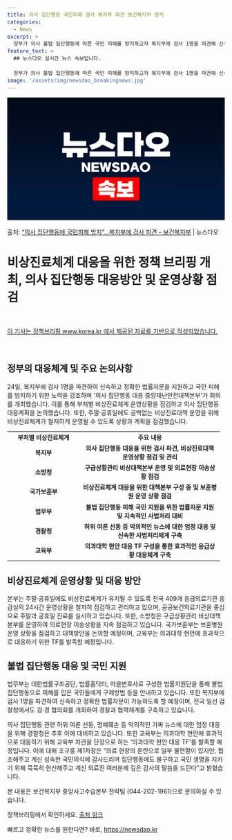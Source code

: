 ```yaml
---
title: 의사 집단행동 국민피해 검사 복지부 파견 보건복지부 방지
categories:
  - News
excerpt: >
  정부가 의사 불법 집단행동에 따른 국민 피해를 방지하고자 복지부에 검사 1명을 파견해 신속하고 정확한 법률자…
feature_text: >
  ## 뉴스다오 실시간 뉴스 속보입니다.

  정부가 의사 불법 집단행동에 따른 국민 피해를 방지하고자 복지부에 검사 1명을 파견해 신속하고 정확한 법률자…
image: '/assets/img/newsdao_breakingnews.jpg'
---
```


![뉴스다오 속보](/assets/img/newsdao_breakingnews.jpg)

<p>출처: <a href="https://newsdao.kr/3229" rel="dofollow">“의사 집단행동에 국민피해 방지”…복지부에 검사 파견 - 보건복지부</a> | 뉴스다오</p>

<h1>비상진료체계 대응을 위한 정책 브리핑 개최, 의사 집단행동 대응방안 및 운영상황 점검</h1>

<p data-ke-size="size16">&nbsp;</p>

<p><a href="https://newsdao.kr/3229" target="_blank">이 기사는 정책브리핑 www.korea.kr 에서 제공된 자료를 기반으로 작성되었습니다.</a></p>

<p data-ke-size="size16">&nbsp;</p>

<h2 data-ke-size="size26">정부의 대응체계 및 주요 논의사항</h2>

<p>24일, 복지부에 검사 1명을 파견하여 신속하고 정확한 법률자문을 지원하고 국민 피해를 방지하기 위한 노력을 강조하며 '의사 집단행동 대응 중앙재난안전대책본부'가 회의를 개최했습니다. 이를 통해 부처별 비상진료체계 운영상황을 점검하고 의사 집단행동 대응계획을 논의했습니다. 또한, 주말·공휴일에도 공백없는 비상진료대책 운영을 위해 비상진료체계가 철저하게 운영될 수 있도록 상황과 계획을 점검했습니다.</p>

<table>
	<tbody>
		<tr>
			<td style="text-align: center; width: 154px;"><b>부처별 비상진료체계</b></td>
			<td style="text-align: center; width: 311px;"><b>주요 내용</b></td>
		</tr>
		<tr>
			<td style="text-align: center; height: 17px;"><b>복지부</b></td>
			<td style="text-align: center; height: 17px;"><b>의사 집단행동 대응을 위한 검사 파견, 비상진료대책 운영상황 점검 및 관리</b></td>
		</tr>
		<tr>
			<td style="text-align: center; height: 17px;"><b>소방청</b></td>
			<td style="text-align: center; height: 17px;"><b>구급상황관리 비상대책본부 운영 및 의료현장 이송상황 점검</b></td>
		</tr>
		<tr>
			<td style="text-align: center; height: 17px;"><b>국가보훈부</b></td>
			<td style="text-align: center; height: 17px;"><b>비상진료체계 대응을 위한 대책본부 구성 중 및 보훈병원 운영 상황 점검</b></td>
		</tr>
		<tr>
			<td style="text-align: center; height: 17px;"><b>법무부</b></td>
			<td style="text-align: center; height: 17px;"><b>불법 집단행동 피해 국민 지원을 위한 법률자문 지원 및 지속적인 사법처리 대비</b></td>
		</tr>
		<tr>
			<td style="text-align: center; height: 17px;"><b>경찰청</b></td>
			<td style="text-align: center; height: 17px;"><b>허위 여론 선동 등 악의적인 뉴스에 대한 엄정 대응 및 신속한 사법처리체계 구축</b></td>
		</tr>
		<tr>
			<td style="text-align: center; height: 17px;"><b>교육부</b></td>
			<td style="text-align: center; height: 17px;"><b>의과대학 현안 대응 TF 구성을 통한 효과적인 응급상황 대응체계 구축</b></td>
		</tr>
	</tbody>
</table>

<h2 data-ke-size="size26">비상진료체계 운영상황 및 대응 방안</h2>

<p>본부는 주말·공휴일에도 비상진료체계가 유지될 수 있도록 전국 409개 응급의료기관 응급실의 24시간 운영상황을 철저히 점검하고 관리하고 있으며, 공공보건의료기관을 중심으로 주말과 공휴일 진료를 실시하고 있습니다. 또한, 소방청은 구급상황관리 비상대책본부를 운영하여 의료현장 이송상황을 지속 점검하고 있습니다. 국가보훈부는 보훈병원 운영 상황을 점검하고 대책방안을 논의할 예정이며, 교육부는 의과대학 현안에 효과적으로 대응하기 위한 TF를 발족할 예정입니다.</p>

<h2 data-ke-size="size26">불법 집단행동 대응 및 국민 지원</h2>

<p>법무부는 대한법률구조공단, 법률홈닥터, 마을변호사로 구성한 법률지원단을 통해 불법 집단행동으로 피해를 입은 국민들에게 구제방법 등을 안내하고 있습니다. 또한 복지부에 검사 1명을 파견하여 신속하고 정확한 법률자문이 가능하도록 할 예정이며, 전국 일선 검찰청에서도 검·경 협의회를 개최하여 경찰과 협력체계를 구축하고 있습니다.</p>

<p>의사 집단행동 관련 허위 여론 선동, 명예훼손 등 악의적인 가짜 뉴스에 대한 엄정 대응을 위해 경찰청은 추후 이에 대비하고 있습니다. 또한 교육부는 의과대학 현안에 효과적으로 대응하기 위해 교육부 차관을 단장으로 하는 '의과대학 현안 대응 TF'를 발족할 예정입니다. 이에 대해 조규홍 제1차장은 “의료 현장의 혼란으로 일부 불편함이 있지만, 협조해주고 계신 성숙한 국민의식에 감사드리며 집단행동에도 불구하고 국민 생명을 지키기 위해 묵묵히 헌신해주고 계신 의료진 여러분께 깊은 감사의 말씀을 드린다”고 밝혔습니다.</p>

<p>본 내용은 보건복지부 중앙사고수습본부 전략팀 (044-202-1961)으로 문의하실 수 있습니다.</p>

<p>정책브리핑에서 확인하세요. <a href="https://newsdao.kr/3229" target="_blank">출처 링크</a></p> 

빠르고 정확한 뉴스를 원한다면? 바로, <a href="https://newsdao.kr" rel="dofollow">https://newsdao.kr</a>


